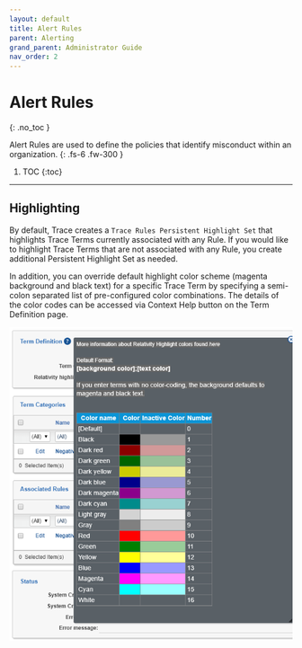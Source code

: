 ```yaml
---
layout: default
title: Alert Rules
parent: Alerting
grand_parent: Administrator Guide
nav_order: 2
---
```


# Alert Rules
{: .no_toc }


Alert Rules are used to define the policies that identify misconduct within an organization.
{: .fs-6 .fw-300 }

1. TOC
{:toc}

---


## Highlighting

By default, Trace creates a `Trace Rules Persistent Highlight Set` that highlights Trace Terms currently associated with any Rule. If you would like to highlight Trace Terms that are not associated with any Rule, you create additional Persistent Highlight Set as needed.

In addition, you can override default highlight color scheme (magenta background and black text) for a specific Trace Term by specifying a semi-colon separated list of pre-configured color combinations. The details of the color codes can be accessed via Context Help button on the Term Definition page.

![](media/rules/587ff246e9bf742376893bde0d0469ab.png)
